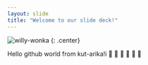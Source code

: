 ```yaml
---
layout: slide
title: "Welcome to our slide deck!"
---
```


![willy-wonka](https://cloud.githubusercontent.com/assets/16547949/25401209/19a78926-29c3-11e7-9dd5-6ccc07e38f54.jpg)
{: .center}

Hello github world from kut-arika!i :sushi: :sushi: :sushi: :sushi:  :sushi:  :sushi:
